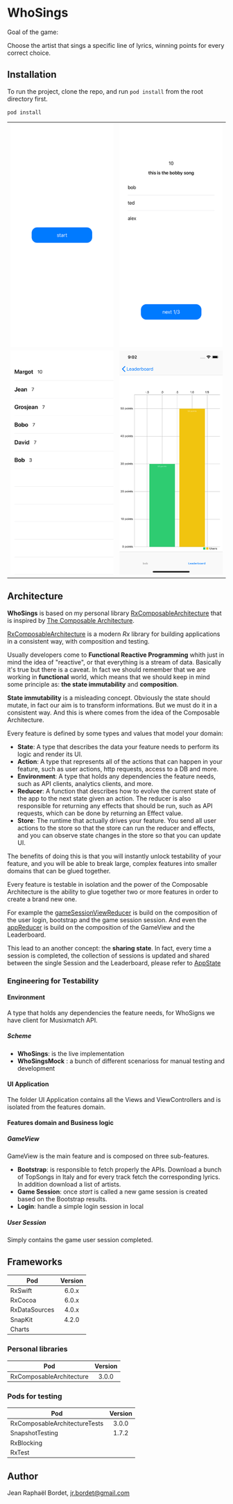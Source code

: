# WhoSings

Goal of the game:

Choose the artist that sings a specific line of lyrics, winning points for every correct choice.

## Installation

To run the project, clone the repo, and run `pod install` from the root directory first.

```ruby
pod install
```

<table>
  <tr>
	<td><img src="GameSessionStart.png" width="360px"/></td>
	  <td><img src="GameSessionCard.png" width = 360px></td>
   </tr> 
   <tr>
	  <td><img src="Sessions..png" width = 360px></td>
	  <td><img src="Leaderboard.png" width="360px"/></td>
  </tr>
</table>

## Architecture

__WhoSings__ is based on my personal library [RxComposableArchitecture](https://github.com/jrBordet/RxComposableArchitecture) that is inspired by [The Composable Architecture](https://github.com/pointfreeco/swift-composable-architecture).

[RxComposableArchitecture](https://github.com/jrBordet/RxComposableArchitecture) is a modern _Rx_ library for building applications in a consistent way, with composition and testing.

Usually developers come to __Functional Reactive Programming__ whith just in mind the idea of "reactive", or that everything is a stream of data. Basically it's true but there is a caveat. In fact we should remember that we are working in __functional__ world, which means that we should keep in mind some principle as: __the state immutability__ and __composition__. 

__State immutability__ is a misleading concept. Obviously the state should mutate, in fact our aim is to transform informations. But we must do it in a consistent way. And this is where comes from the idea of the Composable Architecture.


Every feature is defined by some types and values that model your domain:

* __State__: A type that describes the data your feature needs to perform its logic and render its UI.
* __Action__: A type that represents all of the actions that can happen in your feature, such as user actions, http requests, access to a DB and more.
* __Environment__: A type that holds any dependencies the feature needs, such as API clients, analytics clients, and more.
* __Reducer__: A function that describes how to evolve the current state of the app to the next state given an action. The reducer is also responsible for returning any effects that should be run, such as API requests, which can be done by returning an Effect value.
* __Store__: The runtime that actually drives your feature. You send all user actions to the store so that the store can run the reducer and effects, and you can observe state changes in the store so that you can update UI.

The benefits of doing this is that you will instantly unlock testability of your feature, and you will be able to break large, complex features into smaller domains that can be glued together.


Every feature is testable in isolation and the power of the Composable Architecture is the ability to glue together two or more features in order to create a brand new one. 

For example the [gameSessionViewReducer](https://github.com/jrBordet/WhoSings/blob/develop/WhoSings/Features/GameSession/GameViewSession/GameViewSession.swift) is build on the composition of the user login, bootstrap and the game session session. And even the [appReducer](https://github.com/jrBordet/WhoSings/blob/master/WhoSings/AppWhoSings.swift) is build on the composition of the GameView and the Leaderboard.

This lead to an another concept: the __sharing state__. In fact, every time a session is completed, the collection of  sessions is updated and shared between the single Session and the Leaderboard, please refer to [AppState](https://github.com/jrBordet/WhoSings/blob/master/WhoSings/AppWhoSings.swift)


### Engineering for Testability

#### Environment

A type that holds any dependencies the feature needs, for WhoSigns we have client for Musixmatch API. 

##### Scheme
* __WhoSings__: is the live implementation
* __WhoSingsMock__	: a bunch of different scenarioss for manual testing and development

#### UI Application

The folder UI Application contains all the Views and ViewControllers and is isolated from the features domain. 

#### Features domain and Business logic

##### GameView

GameView is the main feature and is composed on three sub-features.

* __Bootstrap__: is responsible to fetch properly the APIs. Download a bunch of TopSongs in Italy and for every track fetch the corresponding lyrics. In addition download a list of artists.
* __Game Session__: once _start_ is called a new game session is created based on the Bootstrap results.
* __Login__: handle a simple login session in local


##### User Session
Simply contains the game user session completed.


## Frameworks


| Pod               | Version         
| -------------     |:-------------:| 
| RxSwift           | 6.0.x         |
| RxCocoa           | 6.0.x         |
| RxDataSources     | 4.0.x         |
| SnapKit | 4.2.0|
| Charts |


### Personal libraries


| Pod                       | Version         
| -------------             |:-------------:| 
| RxComposableArchitecture  | 3.0.0         |


### Pods for testing

| Pod                            | Version         
| -------------                  |:-------------:| 
| RxComposableArchitectureTests  | 3.0.0         |
|SnapshotTesting | 1.7.2|
|RxBlocking|
|RxTest|



## Author

Jean Raphaël Bordet, jr.bordet@gmail.com




